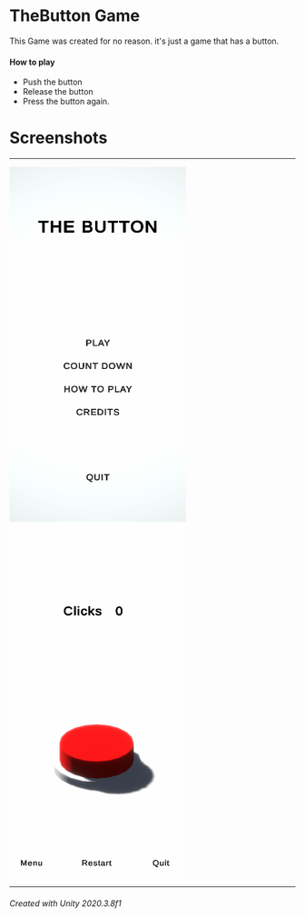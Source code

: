 # TheButton Game

This Game was created for no reason. it's just a game that has a button.

#### How to play
 - Push the button
 - Release the button
 - Press the button again.


# Screenshots
---

![Main Menu Scene](/ScreenShots/MainMenuScreen.PNG)
![Gameplay Scene](/ScreenShots/GameplayScreen.PNG)

---

###### Created with Unity 2020.3.8f1
